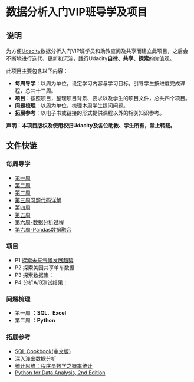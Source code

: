 # 数据分析入门VIP班导学及项目
## 说明

为方便[Udacity](https://cn.udacity.com/)数据分析入门VIP班学员和助教查阅及共享而建立此项目，之后会不断地进行迭代、更新和沉淀，践行Udacity**自律、共享、探索**的价值观。  

此项目主要包含以下内容：

- **每周导学**：以周为单位，设定学习内容与学习目标，引导学生按进度完成课程，总共十三周。
- **项目**：按照项目，整理项目背景、要求以及学生的项目文件，总共四个项目。
- **问题梳理**：以周为单位，梳理本周学生提问问题。
- **拓展参考**：以电子书或链接的形式提供课程以外的相关知识参考。

**声明：本项目版权及使用权归Udacity及各位助教、学生所有，禁止转载。**

## 文件快链

### 每周导学

- [第一周](http://t.cn/RgtNtjB)
- [第二周](https://github.com/CapAllen/DAND_VIP_Class/blob/master/%E6%AF%8F%E5%91%A8%E5%AF%BC%E5%AD%A6/%E7%AC%AC%E4%BA%8C%E5%91%A8.md)
- [第三周](http://www.capallen.top/dand-vip/2018/08/01/%E7%AC%AC%E4%B8%89%E5%91%A8%E5%AF%BC%E5%AD%A6/)
- [第三周习题代码详解](http://www.capallen.top/dand-vip/2018/08/04/%E7%AC%AC%E4%B8%89%E5%91%A8%E4%B9%A0%E9%A2%98%E8%AF%A6%E8%A7%A3/)
- [第四周](http://www.capallen.top/dand-vip/2018/08/06/%E7%AC%AC%E5%9B%9B%E5%91%A8%E5%AF%BC%E5%AD%A6/)
- [第五周](http://www.capallen.top/dand-vip/2018/08/13/%E7%AC%AC%E4%BA%94%E5%91%A8%E5%AF%BC%E5%AD%A6/)
- [第六周-数据分析过程](http://www.capallen.top/dand-vip/2018/08/19/%E7%AC%AC%E5%85%AD%E5%91%A8-1-%E6%95%B0%E6%8D%AE%E5%88%86%E6%9E%90%E8%BF%87%E7%A8%8B/)
- [第六周-Pandas数据融合](http://www.capallen.top/dand-vip/2018/08/21/%E7%AC%AC%E5%85%AD%E5%91%A8-2-%E6%95%B0%E6%8D%AE%E8%9E%8D%E5%90%88/)

### 项目

- P1 [探索未来气候发展趋势](https://github.com/CapAllen/DAND_VIP_Class/blob/master/%E9%A1%B9%E7%9B%AE/%E9%A1%B9%E7%9B%AE%E4%B8%80.md)
- P2 探索美国共享单车数据：
- P3 探索数据集：
- P4 分析A/B测试结果：

### 问题梳理

- 第一周 ：**SQL**、**Excel**
- 第二周 ：**Python**

### 拓展参考

- [SQL Cookbook(中文版)](https://github.com/CapAllen/DAND_VIP_Class/blob/master/%E6%8B%93%E5%B1%95%E5%8F%82%E8%80%83/SQL.Cookbook(%E4%B8%AD%E6%96%87%E7%89%88).pdf)
- [深入浅出数据分析](https://github.com/CapAllen/DAND_VIP_Class/blob/master/%E6%8B%93%E5%B1%95%E5%8F%82%E8%80%83/%E6%B7%B1%E5%85%A5%E6%B5%85%E5%87%BA%E6%95%B0%E6%8D%AE%E5%88%86%E6%9E%90.pdf)
- [统计思维：程序员数学之概率统计](https://github.com/CapAllen/DAND_VIP_Class/blob/master/%E6%8B%93%E5%B1%95%E5%8F%82%E8%80%83/%E7%BB%9F%E8%AE%A1%E6%80%9D%E7%BB%B4%EF%BC%9A%E7%A8%8B%E5%BA%8F%E5%91%98%E6%95%B0%E5%AD%A6%E4%B9%8B%E6%A6%82%E7%8E%87%E7%BB%9F%E8%AE%A1.pdf)
- [Python for Data Analysis, 2nd Edition](https://github.com/CapAllen/DAND_VIP_Class/blob/master/%E6%8B%93%E5%B1%95%E5%8F%82%E8%80%83/Python%20for%20Data%20Analysis%2C%202nd%20Edition.pdf)

